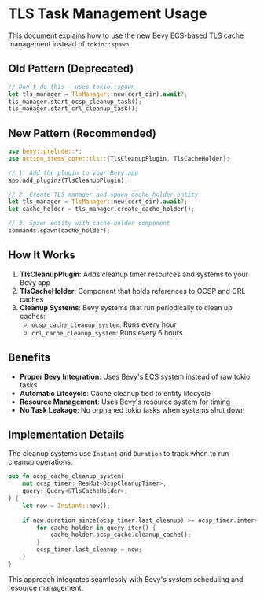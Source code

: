 # TLS Task Management Usage

This document explains how to use the new Bevy ECS-based TLS cache management instead of `tokio::spawn`.

## Old Pattern (Deprecated)

```rust
// Don't do this - uses tokio::spawn
let tls_manager = TlsManager::new(cert_dir).await?;
tls_manager.start_ocsp_cleanup_task();
tls_manager.start_crl_cleanup_task();
```

## New Pattern (Recommended)

```rust
use bevy::prelude::*;
use action_items_core::tls::{TlsCleanupPlugin, TlsCacheHolder};

// 1. Add the plugin to your Bevy app
app.add_plugins(TlsCleanupPlugin);

// 2. Create TLS manager and spawn cache holder entity
let tls_manager = TlsManager::new(cert_dir).await?;
let cache_holder = tls_manager.create_cache_holder();

// 3. Spawn entity with cache holder component
commands.spawn(cache_holder);
```

## How It Works

1. **TlsCleanupPlugin**: Adds cleanup timer resources and systems to your Bevy app
2. **TlsCacheHolder**: Component that holds references to OCSP and CRL caches  
3. **Cleanup Systems**: Bevy systems that run periodically to clean up caches:
   - `ocsp_cache_cleanup_system`: Runs every hour
   - `crl_cache_cleanup_system`: Runs every 6 hours

## Benefits

- **Proper Bevy Integration**: Uses Bevy's ECS system instead of raw tokio tasks
- **Automatic Lifecycle**: Cache cleanup tied to entity lifecycle
- **Resource Management**: Uses Bevy's resource system for timing
- **No Task Leakage**: No orphaned tokio tasks when systems shut down

## Implementation Details

The cleanup systems use `Instant` and `Duration` to track when to run cleanup operations:

```rust
pub fn ocsp_cache_cleanup_system(
    mut ocsp_timer: ResMut<OcspCleanupTimer>,
    query: Query<&TlsCacheHolder>,
) {
    let now = Instant::now();
    
    if now.duration_since(ocsp_timer.last_cleanup) >= ocsp_timer.interval {
        for cache_holder in query.iter() {
            cache_holder.ocsp_cache.cleanup_cache();
        }
        ocsp_timer.last_cleanup = now;
    }
}
```

This approach integrates seamlessly with Bevy's system scheduling and resource management.